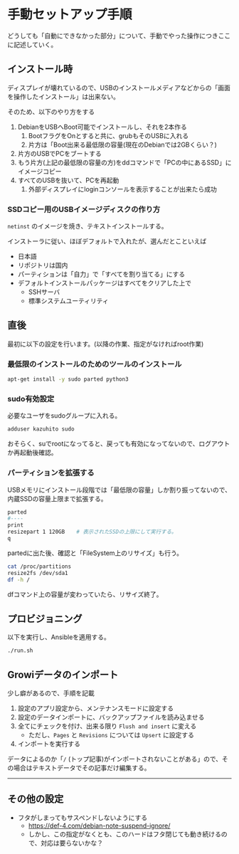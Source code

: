 # 手動セットアップ手順

どうしても「自動にできなかった部分」について、手動でやった操作につきここに記述していく。

## インストール時

ディスプレイが壊れているので、USBのインストールメディアなどからの「画面を操作したインストール」は出来ない。

そのため、以下のやり方をする

1. DebianをUSBへBoot可能でインストールし、それを2本作る
   1. BootフラグをOnとすると共に、grubもそのUSBに入れる
   2. 片方は「Boot出来る最低限の容量(現在のDebianでは2GBくらい？)
2. 片方のUSBでPCをブートする
3. もう片方(上記の最低限の容量の方)をddコマンドで「PCの中にあるSSD」にイメージコピー
4. すべてのUSBを抜いて、PCを再起動
   1. 外部ディスプレイにloginコンソールを表示することが出来たら成功


### SSDコピー用のUSBイメージディスクの作り方

`netinst` のイメージを焼き、テキストインストールする。

インストーラに従い、ほぼデフォルトで入れたが、選んだとこといえば

+ 日本語
+ リポジトリは国内
+ パーティションは「自力」で「すべてを割り当てる」にする
+ デフォルトインストールパッケージはすべてをクリアした上で
  + SSHサーバ
  + 標準システムユーティリティ

## 直後

最初に以下の設定を行います。(以降の作業、指定がなければroot作業)

### 最低限のインストールのためのツールのインストール

```bash
apt-get install -y sudo parted python3
```

### sudo有効設定

必要なユーザをsudoグループに入れる。

```bash
adduser kazuhito sudo 
```

おそらく、suでrootになってると、戻っても有効になってないので、ログアウトか再起動後確認。

### パーティションを拡張する

USBメモリにインストール段階では「最低限の容量」しか割り振ってないので、内蔵SSDの容量上限まで拡張する。

```bash
parted
#----
print
resizepart 1 120GB　  # 表示されたSSDの上限にして実行する。
q
```

partedに出た後、確認と「FileSystem上のリサイズ」も行う。

```bash
cat /proc/partitions
resize2fs /dev/sda1
df -h /
```

dfコマンド上の容量が変わっていたら、リサイズ終了。


## プロビジョニング

以下を実行し、Ansibleを適用する。

```bash
./run.sh
```

## Growiデータのインポート

少し癖があるので、手順を記載

1. 設定のアプリ設定から、メンテナンスモードに設定する
2. 設定のデータインポートに、バックアップファイルを読み込ませる
3. 全てにチェックを付け、出来る限り `Flush and insert` に変える
    - ただし、`Pages` と `Revisions` については `Upsert` に設定する
4. インポートを実行する

データによるのか「`/` (トップ記事)がインポートされないことがある」ので、その場合はテキストデータでその記事だけ編集する。

---

## その他の設定

- フタがしまってもサスペンドしないようにする
  - https://def-4.com/debian-note-suspend-ignore/
  - しかし、この指定がなくとも、このハードはフタ閉じても動き続けるので、対応は要らないかな？
